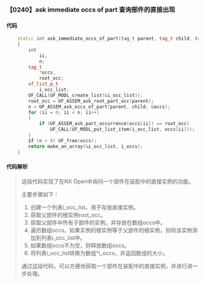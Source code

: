 ### 【0240】ask immediate occs of part 查询部件的直接出现

#### 代码

```cpp
    static int ask_immediate_occs_of_part(tag_t parent, tag_t child, tag_t **i_occs)  
    {  
        int  
            ii,  
            n;  
        tag_t  
            *occs,  
            root_occ;  
        uf_list_p_t  
            i_occ_list;  
        UF_CALL(UF_MODL_create_list(&i_occ_list));  
        root_occ = UF_ASSEM_ask_root_part_occ(parent);  
        n = UF_ASSEM_ask_occs_of_part(parent, child, &occs);  
        for (ii = 0; ii < n; ii++)  
        {  
            if (UF_ASSEM_ask_part_occurrence(occs[ii]) == root_occ)  
                UF_CALL(UF_MODL_put_list_item(i_occ_list, occs[ii]));  
        }  
        if (n > 0) UF_free(occs);  
        return make_an_array(&i_occ_list, i_occs);  
    }

```

#### 代码解析

> 这段代码实现了在NX Open中询问一个部件在装配中的直接实例的功能。
>
> 主要步骤如下：
>
> 1. 创建一个列表i_occ_list，用于存放直接实例。
> 2. 获取父部件的根实例root_occ。
> 3. 获取父部件中所有子部件的实例，并存放在数组occs中。
> 4. 遍历数组occs，如果实例的根实例等于父部件的根实例，则将该实例添加到列表i_occ_list中。
> 5. 如果数组occs不为空，则释放数组occs。
> 6. 将列表i_occ_list转换为数组*i_occs，并返回数组的大小。
>
> 通过这段代码，可以方便地获取一个部件在装配中的直接实例，并进行进一步处理。
>
